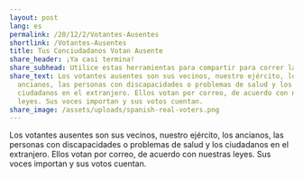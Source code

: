 ```yaml
---
layout: post
lang: es
permalink: /20/12/2/Votantes-Ausentes
shortlink: /Votantes-Ausentes
title: Tus Conciudadanos Votan Ausente
share_header: ¡Ya casi termina!
share_subhead: Utilice estas herramientas para compartir para correr la voz
share_text: Los votantes ausentes son sus vecinos, nuestro ejército, los
  ancianos, las personas con discapacidades o problemas de salud y los
  ciudadanos en el extranjero. Ellos votan por correo, de acuerdo con nuestras
  leyes. Sus voces importan y sus votos cuentan.
share_image: /assets/uploads/spanish-real-voters.png
---
```

Los votantes ausentes son sus vecinos, nuestro ejército, los ancianos, las personas con discapacidades o problemas de salud y los ciudadanos en el extranjero. Ellos votan por correo, de acuerdo con nuestras leyes. Sus voces importan y sus votos cuentan.
